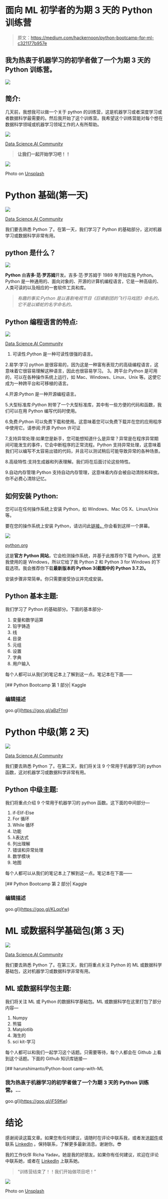 # 面向 ML 初学者的为期 3 天的 Python 训练营

> 原文：<https://medium.com/hackernoon/python-bootcamp-for-ml-c321177b957e>

## 我为热衷于机器学习的初学者做了一个为期 3 天的 Python 训练营。

![](img/e9a4cb83ba120d056049a95c85460bd5.png)

## 简介:

几天前，我想我可以做一个关于 python 的训练营，这是机器学习或者深度学习或者数据科学最需要的。然后我开始了这个训练营。我希望这个训练营能对每个想在数据科学领域或机器学习领域工作的人有所帮助。

![](img/6431750e59c03f390edade4718159e33.png)

[Data Science.AI Community](https://www.facebook.com/DataScienceAI/)

> **让我们一起开始学习吧！！**

![](img/31b3c8d9e6d972f0ff63498a93a65110.png)

Photo on [Unsplash](https://unsplash.com/search/photos/lets-start-learning-with-us?utm_source=unsplash&utm_medium=referral&utm_content=creditCopyText)

# Python 基础(第一天)

![](img/124606d67bd4323c1940e6eaec20207e.png)

[Data Science.AI Community](https://www.facebook.com/DataScienceAI/)

我们要去熟悉 Python 了。在第一天，我们学习了 Python 的基础部分，这对机器学习或数据科学非常有用。

## python 是什么？

![](img/cadc44b1a44f0fb2584e9ff39d556589.png)

**Python** 由**吉多·范·罗苏姆**开发。吉多·范·罗苏姆于 1989 年开始实施 Python。Python 是一种通用的、面向对象的、开源的计算机编程语言，它是一种高级的、人类可读的以及相应的一套软件工具和库。

> *有趣的事实:Python 是以喜剧电视节目《巨蟒剧团的飞行马戏团》命名的。它不是以蟒蛇的名字命名的。*

## Python 编程语言的特点:

![](img/cc10c81df2dd8e268c7c190ee5870388.png)

[Data Science.AI Community](https://www.facebook.com/DataScienceAI/)

1.  可读性:Python 是一种可读性很强的语言。

2.易学:学习 python 是很容易的，因为这是一种富有表现力的高级编程语言，这意味着它很容易理解这种语言，因此也很容易学习。
3。跨平台:Python 是可用的，可以在各种操作系统上运行，如 Mac、Windows、Linux、Unix 等。这使它成为一种跨平台和可移植的语言。

4.开源:Python 是一种开源编程语言。

5.大型标准库:Python 附带了一个大型标准库，其中有一些方便的代码和函数，我们可以在用 Python 编写代码时使用。

6.免费:Python 可以免费下载和使用。这意味着您可以免费下载并在您的应用程序中使用它。请参阅:开源 Python 许可证

7.支持异常处理:如果您是新手，您可能想知道什么是异常？异常是在程序异常期间可能发生的事件，它会中断程序的正常流程。Python 支持异常处理，这意味着我们可以编写不太容易出错的代码，并且可以测试稍后可能导致异常的各种场景。

8.高级特性:支持生成器和列表理解。我们将在后面讨论这些特性。

9.自动内存管理:Python 支持自动内存管理，这意味着内存会被自动清除和释放。你不必费心清除记忆。

## 如何安装 Python:

您可以在任何操作系统上安装 Python，如 Windows、Mac OS X、Linux/Unix 等。

要在您的操作系统上安装 Python，请访问此[链接。](https://www.python.org/downloads/)你会看到这样一个屏幕。

![](img/57ac6cc89487f98d404690df24d9f5bb.png)

[python.org](https://www.python.org)

这是**官方 Python 网站**，它会检测操作系统，并基于此推荐你下载 Python。这里我使用的是 Windows，所以它给了我 Python 2 和 Python 3 for Windows 的下载选项。我会推荐你下载**最新版本的 Python 3(截图中的 Python 3.7.2)。**

安装步骤非常简单。你只需要接受协议并完成安装。

## Python 基本主题:

我们学习了 Python 的基础部分。下面的基本部分-

1.  变量和数学运算
2.  铅字铸造
3.  线
4.  目录
5.  元组
6.  设置
7.  字典
8.  用户输入

每个人都可以从我们的笔记本上了解到这一点。笔记本在下面——

 [## Python Bootcamp 第 1 部分| Kaggle

### 编辑描述

goo.gl](https://goo.gl/aBzFfm) 

# Python 中级(第 2 天)

![](img/820a457c308e13458069438a401ba7b8.png)

[Data Science.AI Community](https://www.facebook.com/DataScienceAI/)

我们要去熟悉 Python 了。在第二天，我们将关注 9 个常用于机器学习的 python 函数，这对机器学习或数据科学非常有用。

## **Python 中级主题:**

我们将重点介绍 9 个常用于机器学习的 python 函数。这下面的中间部分—

1.  if-Elif-Else
2.  For 循环
3.  While 循环
4.  功能
5.  λ表达式
6.  列出理解
7.  错误和异常处理
8.  数学模块
9.  地图

每个人都可以从我们的笔记本上了解到这一点。笔记本在下面——

 [## Python Bootcamp 第 2 部分| Kaggle

### 编辑描述

goo.gl](https://goo.gl/KLqoYw) 

# ML 或数据科学基础包(第 3 天)

![](img/08504ba25cbed64d5c195583eea8cc69.png)

[Data Science.AI Community](https://www.facebook.com/DataScienceAI/)

我们要去熟悉 Python 了。在第三天，我们将重点关注 Python 的 ML 或数据科学基础包，这对机器学习或数据科学非常有用。

## ML 或数据科学包主题:

我们将关注 ML 或 Python 的数据科学基础包。ML 或数据科学在这里打包了部分内容—

1.  Numpy
2.  熊猫
3.  Matplotlib
4.  海生的
5.  sci kit-学习

每个人都可以和我们一起学习这个话题。只需要等待，每个人都会在 Github 上看到这个话题。下面的 Github 知识库链接—

[](https://goo.gl/iF59Kw) [## harunshimanto/Python-boot camp-with-ML

### 我为热衷于机器学习的初学者做了一个为期 3 天的 Python 训练营。…

goo.gl](https://goo.gl/iF59Kw) 

# 结论

感谢阅读这篇文章。如果您有任何建议，请随时在评论中联系我，或者发送[邮件](http://harunspeedy1995@gmail.com)或联系 [LinkedIn](https://www.linkedin.com/in/harun-ur-rashid6647/) 。保持联系，了解更多最新消息。谢谢你。😎

我的工作伙伴 Richa Yadav。她是我的好朋友。如果你有任何建议，欢迎在评论中联系她，或者在 [LinkedIn](https://www.linkedin.com/in/anna-list) 上联系她。

> “训练营结束了！！我们开始做项目吧！”

![](img/acc231acafefe7519464211769eaa53a.png)

Photo on [Unsplash](https://unsplash.com/search/photos/done?utm_source=unsplash&utm_medium=referral&utm_content=creditCopyText)